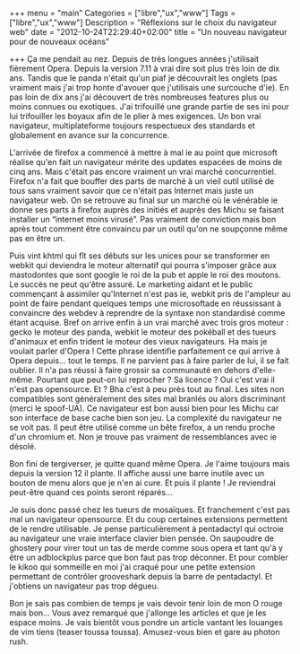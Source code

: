 +++
menu = "main"
Categories = ["libre","ux","www"]
Tags = ["libre","ux","www"]
Description = "Réflexions sur le choix du navigateur web"
date = "2012-10-24T22:29:40+02:00"
title = "Un nouveau navigateur pour de nouveaux océans"

+++
Ça me pendait au nez. Depuis de très longues années j'utilisait fièrement Opera. Depuis la version 7.11 à vrai dire soit plus très loin de dix ans. Tandis que le panda n'était qu'un piaf je découvrait les onglets (pas vraiment mais j'ai trop honte d'avouer que j'utilisais une surcouche d'ie). En pas loin de dix ans j'ai découvert de très nombreuses features plus ou moins connues ou exotiques. J'ai trifouillé une grande partie de ses ini pour lui trifouiller les boyaux afin de le plier à mes exigences. Un bon vrai navigateur, multiplateforme toujours respectueux des standards et globalement en avance sur la concurrence.

L'arrivée de firefox a commencé à mettre à mal ie au point que microsoft réalise qu'en fait un navigateur mérite des updates espacées de moins de cinq ans. Mais c'était pas encore vraiment un vrai marché concurrentiel. Firefox n'a fait que bouffer des parts de marché à un vieil outil utilisé de tous sans vraiment savoir que ce n'était pas Internet mais juste un navigateur web. On se retrouve au final sur un marché où le vénérable ie donne ses parts à firefox auprès des initiés et auprès des Michu se faisant installer un “internet moins virusé”. Pas vraiment de conviction mais bon après tout comment être convaincu par un outil qu'on ne soupçonne même pas en être un.

Puis vint khtml qui fît ses débuts sur les unices pour se transformer en webkit qui deviendra le moteur alternatif qui pourra s'imposer grâce aux mastodontes que sont google le roi de la pub et apple le roi des moutons. Le succès ne peut qu'être assuré. Le marketing aidant et le public commençant à assimiler qu'Internet n'est pas ie, webkit pris de l'ampleur au point de faire pendant quelques temps une microsoftade en réussissant à convaincre des webdev à reprendre de la syntaxe non standardisé comme étant acquise. Bref on arrive enfin à un vrai marché avec trois gros moteur : gecko le moteur des panda, webkit le moteur des pokéball et des tueurs d'animaux et enfin trident le moteur des vieux navigateurs. Ha mais je voulait parler d'Opera ! Cette phrase identifie parfaitement ce qui arrive à Opera depuis… tout le temps. Il ne parvient pas à faire parler de lui, il se fait oublier. Il n'a pas réussi à faire grossir sa communauté en dehors d'elle-même. Pourtant que peut-on lui reprocher ? Sa licence ? Oui c'est vrai il n'est pas opensource. Et ? Bha c'est à peu près tout au final. Les sites non compatibles sont généralement des sites mal branlés ou alors discriminant (merci le spoof-UA). Ce navigateur est bon aussi bien pour les Michu car son interface de base cache bien son jeu. La complexité du navigateur ne se voit pas. Il peut être utilisé comme un bête firefox, a un rendu proche d'un chromium et. Non je trouve pas vraiment de ressemblances avec ie désolé.

Bon fini de tergiverser, je quitte quand même Opera. Je l'aime toujours mais depuis la version 12 il plante. Il affiche aussi une barre inutile avec un bouton de menu alors que je n'en ai cure. Et puis il plante ! Je reviendrai peut-être quand ces points seront réparés…

Je suis donc passé chez les tueurs de mosaïques. Et franchement c'est pas mal un navigateur opensource. Et du coup certaines extensions permettent de le rendre utilisable. Je pense particulièrement à pentadactyl qui octroie au navigateur une vraie interface clavier bien pensée. On saupoudre de ghostery pour virer tout un tas de merde comme sous opera et tant qu'à y être un adblockplus parce que bon faut pas trop déconner. Et pour combler le kikoo qui sommeille en moi j'ai craqué pour une petite extension permettant de contrôler grooveshark depuis la barre de pentadactyl. Et j'obtiens un navigateur pas trop dégueu.

Bon je sais pas combien de temps je vais devoir tenir loin de mon O rouge mais bon…
Vous avez remarqué que j'allonge les articles et que je les espace moins. Je vais bientôt vous pondre un article vantant les louanges de vim tiens (teaser toussa toussa). Amusez-vous bien et gare au photon rush.

